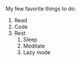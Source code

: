 My few favorite things to do:
 1. Read
 2. Code
 3. Rest
    1. Sleep
    2. Meditate
    3. Lazy mode
